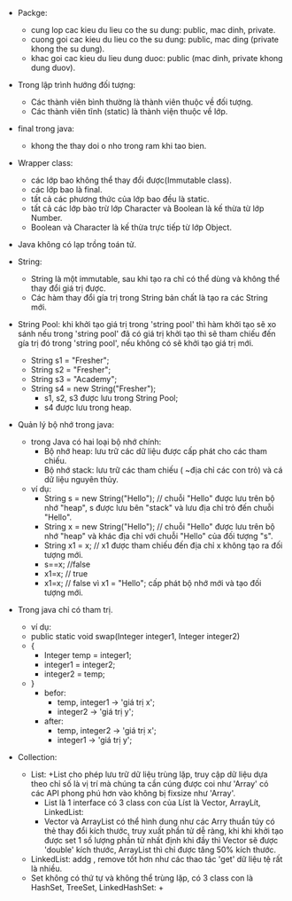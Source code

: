 - Packge:
    + cung lop cac kieu du lieu co the su dung: public, mac dinh, private.
    + cuong goi cac kieu du lieu co the su dung: public, mac ding (private khong the su dung).
    + khac goi cac kieu du lieu dung duoc: public (mac dinh, private khong dung duov).
      
- Trong lập trình hướng đối tượng:
  + Các thành viên bình thường là thành viên thuộc về đối tượng.
  + Các thành viên tĩnh (static) là thành viện thuộc về lớp.

- final trong java:
  + khong the thay doi o nho trong ram khi tao bien.
 
- Wrapper class:
  + các lớp bao không thể thay đổi được(Immutable class).
  + các lớp bao là final.
  + tất cả các phương thức của lớp bao đều là static.
  + tất cả các lớp bào trừ lớp Character và Boolean là kế thừa từ lớp Number.
  + Boolean và Character là kế thừa trực tiếp từ lớp Object.
  
- Java không có lạp trồng toán tử.

- String:
  + String là một immutable, sau khi tạo ra chỉ có thể dùng và không thể thay đổi giá trị được.
  + Các hàm thay đổi gía trị trong String bản chất là tạo ra các String mới.
- String Pool: khi khởi tạo giá trị trong 'string pool' thì hàm khởi tạo sẽ xo sánh nếu trong 'string pool' đã có giá trị khởi tạo thì sẽ tham chiếu đến gía trị đó trong 'string pool', nếu không có sẽ khởi tạo giá trị mới.
  + String s1 = "Fresher";
  + String s2 = "Fresher";
  + String s3 = "Academy";
  + String s4 = new String("Fresher");
    + s1, s2, s3 được lưu trong String Pool;
    + s4 được lưu trong heap.
- Quản lý bộ nhớ trong java:
  + trong Java có hai loại bộ nhớ chính:
    + Bộ nhớ heap: lưu trữ các dữ liệu được cấp phát cho các tham chiếu.
    + Bộ nhớ stack: lưu trữ các tham chiếu ( ~địa chỉ các con trỏ) và cá dữ liệu nguyên thủy.
  + ví dụ:
    + String s = new String("Hello"); // chuỗi "Hello" được lưu trên bộ nhớ "heap",  s được lưu bên "stack" và lưu địa chỉ trỏ đến chuỗi "Hello".
    + String x = new String("Hello"); // chuỗi "Hello" được lưu trên bộ nhớ "heap" và khác địa chỉ với chuỗi "Hello" của đối tượng "s".
    + String x1 = x; // x1 được tham chiếu đến địa chỉ x không tạo ra đối tượng mới.
    + s==x; //false
    + x1=x; // true
    + x1=x; // false vì x1 = "Hello"; cấp phát bộ nhớ mới và tạo đối tượng mới.


- Trong java chỉ có tham trị.
  + ví dụ:
  + public static void swap(Integer integer1, Integer integer2)
  + {
    + Integer temp = integer1;
    + integer1 = integer2;
    + integer2 = temp;
  + }
    + befor:
      + temp, integer1 -> 'giá trị x';
      + integer2 -> 'giá trị y';
    + after:
      + temp, integer2 -> 'giá trị x';
      +  integer1 -> 'giá trị y';
- Collection:
  	- List:
  		+List cho phép lưu trữ dữ liệu trùng lặp, truy cập dữ liệu dựa theo chỉ số là vị trí mà chúng ta cần cúng được coi như 'Array' có các API phong phú hơn vào không bị fixsize như 'Array'.
		+ List là 1 interface có 3 class con của Líst là Vector, ArrayLít, LinkedList:
  		+ Vector và ArrayList có thể hình dung như các Arry thuần túy có thẻ thay đổi kích thước, truy xuất phần tử dễ ràng, khi khi khởi tạo được set 1 số lượng phần tử nhất định khi đầy thì Vector sẽ được 'double' kích thước, ArrayList thì chỉ được tăng 50% kích thước.
  	 + LinkedList: addg , remove tốt hơn như các thao tác 'get' dữ liệu tệ rất là nhiều.
  	- Set không có thứ tự và không thể trùng lặp, có 3 class con là HashSet, TreeSet, LinkedHashSet:
  	  + 
